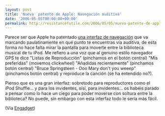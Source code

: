 ```yaml
---
layout: post
title: 'Nueva  patente de Apple: Navegación auditiva'
date: '2006-05-05T00:00:00+00:00'
permalink: http://resistancefutile.com/2006/05/05/nueva-patente-de-apple-navegacion-auditiva-2/
---
```

<a href="http://www.apple.com/ipodshuffle/"><img style="float:right; margin:0 0 10px 10px;cursor:pointer; cursor:hand;" src="http://photos1.blogger.com/blogger/6639/1972/320/shuffle.jpg" border="0" alt="" /></a>Parece ser que Apple ha patentado <a href="http://appft1.uspto.gov/netacgi/nph-Parser?Sect1=PTO2&Sect2=HITOFF&p=1&u=%2Fnetahtml%2FPTO%2Fsearch-bool.html&r=1&f=G&l=50&co1=AND&d=PG01&s1=Apple.AS.&OS=AN/Apple&RS=AN/Apple">una interfaz de navegación</a> que  va marcando paulatinamente en qué punto te encuentras vía auditiva, de esta forma no hace falta mirar la pantalla para moverte entre la biblioteca musical de tu iPod. Me refiero a una voz que al genuino estilo navegador GPS te dice "Listas de Reproducción" (pinchamos en el botón central) "Mis preferidas" (movemos clickwheel) "Añadidas recientemente" (pinchamos botón central) "Bruce Springsteen - Ooo Mary don't you weeep" (pinchamos botón central) y reproduce la canción (se ha entendido no?).

Pienso que es una gran interfaz: sobretodo para reproductores como el iPod Shuffle... y para los invidentes, sísí, para invidentes... os habéis parado a pensar como lo hace un ciego para poder moverse con soltura entre la biblioteca? No puede, sin embargo con esta interfaz todo le sería más fácil.


(Vía <a href="http://spanish.engadget.com/2006/05/04/apple-patenta-interfaz-de-usuario-de-audio/">Engadget</a>)
